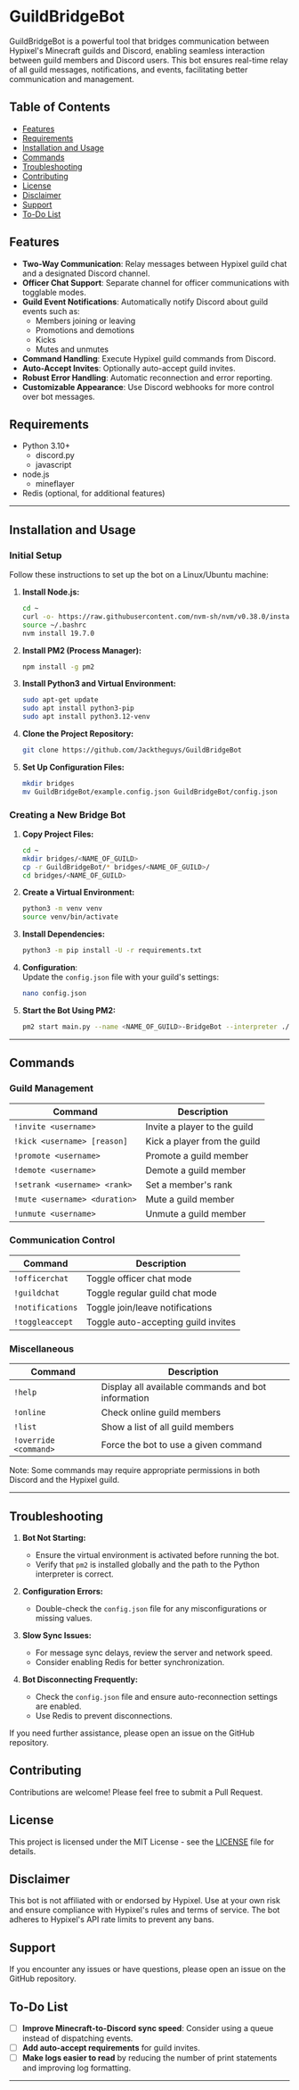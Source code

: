 # GuildBridgeBot

GuildBridgeBot is a powerful tool that bridges communication between Hypixel's Minecraft guilds and Discord, enabling seamless interaction between guild members and Discord users. This bot ensures real-time relay of all guild messages, notifications, and events, facilitating better communication and management.

## Table of Contents
- [Features](#features)
- [Requirements](#requirements)
- [Installation and Usage](#installation-and-usage)
- [Commands](#commands)
- [Troubleshooting](#troubleshooting)
- [Contributing](#contributing)
- [License](#license)
- [Disclaimer](#disclaimer)
- [Support](#support)
- [To-Do List](#to-do-list)

## Features

- **Two-Way Communication**: Relay messages between Hypixel guild chat and a designated Discord channel.
- **Officer Chat Support**: Separate channel for officer communications with togglable modes.
- **Guild Event Notifications**: Automatically notify Discord about guild events such as:
  - Members joining or leaving
  - Promotions and demotions
  - Kicks
  - Mutes and unmutes
- **Command Handling**: Execute Hypixel guild commands from Discord.
- **Auto-Accept Invites**: Optionally auto-accept guild invites.
- **Robust Error Handling**: Automatic reconnection and error reporting.
- **Customizable Appearance**: Use Discord webhooks for more control over bot messages.

## Requirements

- Python 3.10+
    - discord.py
    - javascript
- node.js 
    - mineflayer
- Redis (optional, for additional features)

---

## Installation and Usage

### Initial Setup

Follow these instructions to set up the bot on a Linux/Ubuntu machine:

1. **Install Node.js:**
    ```bash
    cd ~
    curl -o- https://raw.githubusercontent.com/nvm-sh/nvm/v0.38.0/install.sh | bash
    source ~/.bashrc
    nvm install 19.7.0
    ```

2. **Install PM2 (Process Manager):**
    ```bash
    npm install -g pm2
    ```

3. **Install Python3 and Virtual Environment:**
    ```bash
    sudo apt-get update
    sudo apt install python3-pip
    sudo apt install python3.12-venv
    ```

4. **Clone the Project Repository:**
    ```bash
    git clone https://github.com/Jacktheguys/GuildBridgeBot
    ```

5. **Set Up Configuration Files:**
    ```bash
    mkdir bridges
    mv GuildBridgeBot/example.config.json GuildBridgeBot/config.json
    ```

### Creating a New Bridge Bot

1. **Copy Project Files:**
    ```bash
    cd ~
    mkdir bridges/<NAME_OF_GUILD>
    cp -r GuildBridgeBot/* bridges/<NAME_OF_GUILD>/
    cd bridges/<NAME_OF_GUILD>
    ```

2. **Create a Virtual Environment:**
    ```bash
    python3 -m venv venv
    source venv/bin/activate
    ```

3. **Install Dependencies:**
    ```bash
    python3 -m pip install -U -r requirements.txt
    ```

4. **Configuration**:  
    Update the `config.json` file with your guild's settings:
    ```bash
    nano config.json
    ```

5. **Start the Bot Using PM2:**
    ```bash
    pm2 start main.py --name <NAME_OF_GUILD>-BridgeBot --interpreter ./venv/bin/python --restart-delay=3000
    ```

---

## Commands

### Guild Management

| Command | Description |
|---------|-------------|
| `!invite <username>` | Invite a player to the guild |
| `!kick <username> [reason]` | Kick a player from the guild |
| `!promote <username>` | Promote a guild member |
| `!demote <username>` | Demote a guild member |
| `!setrank <username> <rank>` | Set a member's rank |
| `!mute <username> <duration>` | Mute a guild member |
| `!unmute <username>` | Unmute a guild member |

### Communication Control

| Command | Description |
|---------|-------------|
| `!officerchat` | Toggle officer chat mode |
| `!guildchat` | Toggle regular guild chat mode |
| `!notifications` | Toggle join/leave notifications |
| `!toggleaccept` | Toggle auto-accepting guild invites |

### Miscellaneous

| Command | Description |
|---------|-------------|
| `!help` | Display all available commands and bot information |
| `!online` | Check online guild members |
| `!list` | Show a list of all guild members |
| `!override <command>` | Force the bot to use a given command |

Note: Some commands may require appropriate permissions in both Discord and the Hypixel guild.

---

## Troubleshooting

1. **Bot Not Starting:** 
   - Ensure the virtual environment is activated before running the bot. 
   - Verify that `pm2` is installed globally and the path to the Python interpreter is correct.

2. **Configuration Errors:** 
   - Double-check the `config.json` file for any misconfigurations or missing values.

3. **Slow Sync Issues:** 
   - For message sync delays, review the server and network speed.
   - Consider enabling Redis for better synchronization.

4. **Bot Disconnecting Frequently:**
   - Check the `config.json` file and ensure auto-reconnection settings are enabled.
   - Use Redis to prevent disconnections.

If you need further assistance, please open an issue on the GitHub repository.

## Contributing

Contributions are welcome! Please feel free to submit a Pull Request.

## License

This project is licensed under the MIT License - see the [LICENSE](LICENSE) file for details.

## Disclaimer

This bot is not affiliated with or endorsed by Hypixel. Use at your own risk and ensure compliance with Hypixel's rules and terms of service. The bot adheres to Hypixel's API rate limits to prevent any bans.

## Support

If you encounter any issues or have questions, please open an issue on the GitHub repository.

## To-Do List

- [ ] **Improve Minecraft-to-Discord sync speed**: Consider using a queue instead of dispatching events.
- [ ] **Add auto-accept requirements** for guild invites.
- [ ] **Make logs easier to read** by reducing the number of print statements and improving log formatting.

---
